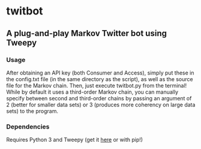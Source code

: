 # twitbot
## A plug-and-play Markov Twitter bot using Tweepy
### Usage
After obtaining an API key (both Consumer and Access), simply put these in the config.txt file (in the same directory as the script), as well as the source file for the Markov chain.
Then, just execute twitbot.py from the terminal! While by default it uses a third-order Markov chain, you can manually specify between second and third-order chains by passing an argument of 2 (better for smaller data sets) or 3 (produces more coherency on large data sets) to the program.
### Dependencies
Requires Python 3 and Tweepy (get it [here](https://github.com/tweepy/tweepy/) or with pip!)
